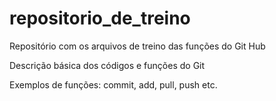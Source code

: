 # repositorio_de_treino
Repositório com os arquivos de treino das funções do Git Hub


Descrição básica dos códigos e funções do Git

Exemplos de funções: commit, add, pull, push etc.